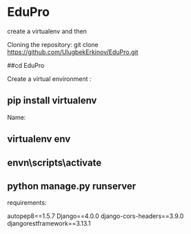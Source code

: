 # EduPro
create a virtualenv and then

Cloning the repository: git clone https://github.com/UlugbekErkinov/EduPro.git

##cd EduPro

Create a virtual environment : 
## pip install virtualenv

Name: 
## virtualenv env

## envn\scripts\activate

## python manage.py runserver

requirements:

autopep8==1.5.7
Django==4.0.0
django-cors-headers==3.9.0
djangorestframework==3.13.1


